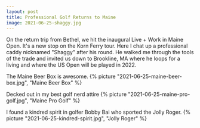 ```yaml
---
layout: post
title: Professional Golf Returns to Maine
image: 2021-06-25-shaggy.jpg
---
```


On the return trip from Bethel, we hit the inaugural Live + Work in Maine Open. It's a new stop on the 
Korn Ferry tour. Here I chat up a professional caddy nicknamed "Shaggy" after his round. He walked me
through the tools of the trade and invited us down to Brookline, MA where he loops for a living and where
the US Open will be played in 2022.

<!--more-->

The Maine Beer Box is awesome. 
{% picture "2021-06-25-maine-beer-box.jpg", "Maine Beer Box" %}

Decked out in my best golf nerd attire
{% picture "2021-06-25-maine-pro-golf.jpg", "Maine Pro Golf" %}

I found a kindred spirit in golfer Bobby Bai who sported the Jolly Roger. 
{% picture "2021-06-25-kindred-spirit.jpg", "Jolly Roger" %}



